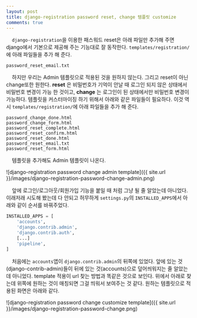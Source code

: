 ```yaml
---
layout: post
title: django-registration password reset, change 템플릿 customize
comments: true
---
```

&nbsp;&nbsp;&nbsp; `django-registration`을 이용한 패스워드 reset은 아래 파일만 추가해 주면 django에서 기본으로 제공해 주는 기능대로 잘 동작한다. `templates/registration/`에 아래 파일들을 추가 해 준다.

``` plain
password_reset_email.txt
```

&nbsp;&nbsp;&nbsp; 하지만 우리는 Admin 템플릿으로 적용된 것을 원하지 않는다. 그리고 reset이 아닌 change또한 원한다. **reset** 은 비밀번호가 기억이 안날 때 로그인 되지 않은 상태에서 비밀번호 변경이 가능 한 것이고, **change** 는 로그인이 된 상태에서만 비밀번호 변경이 가능하다. 템플릿을 커스터마이징 하기 위해서 아래와 같은 파일들이 필요하다. 이것 역시 `templates/registration/`에 아래 파일들을 추가 해 준다.

``` plain
password_change_done.html
password_change_form.html
password_reset_complete.html
password_reset_confirm.html
password_reset_done.html
password_reset_email.txt
password_reset_form.html
```

&nbsp;&nbsp;&nbsp; 템플릿을 추가해도 Admin 템플릿이 나온다.

![django-registration password change admin template]({{ site.url }}/images/django-registration-password-change-admin.png)

&nbsp;&nbsp;&nbsp; 앞에 로그인/로그아웃/회원가입 기능을 붙일 때 처럼 그냥 될 줄 알았는데 아니었다. 이래저래 시도해 봤는데 다 안되고 허무하게 `settings.py`의 `INSTALLED_APPS`에서 아래와 같이 순서를 바꿔주었다.

``` python
INSTALLED_APPS = [
    'accounts',
    'django.contrib.admin',
    'django.contrib.auth',
    [...]
    'pipeline',
]
```

&nbsp;&nbsp;&nbsp; 처음에는 `accounts`앱이 `django.contrib.admin`의 뒤쪽에 있었다. 앞에 있는 것(django-contrib-admin)들이 뒤에 있는 것(accounts)으로 덮어씌워지는 줄 알았는데 아니었다. template 적용이 url 찾는 방법과 똑같은 것으로 보인다. 위에서 아래로 찾는데 위쪽에 원하는 것이 매칭되면 그걸 띄워서 보여주는 것 같다. 원하는 템플릿으로 적용된 화면은 아래와 같다.

![django-registration password change customize template]({{ site.url }}/images/django-registration-password-change.png)
